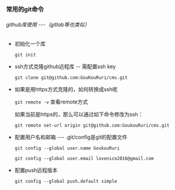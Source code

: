 ### 常用的git命令

###### github库使用 ---（gitlab等也类似）
- 初始化一个库

  ``git init``
- ssh方式克隆github远程库 -- 需配置ssh key

  ```git clone git@github.com:GouKouRuri/cms.git```

- 如果是用https方式克隆的，如何转换成ssh呢

  ```git remote -v```   查看remote方式
  
  如果当前是https的，那么可以通过如下命令修改为ssh：
  
  ```git remote set-url origin git@github.com:GoukouRuri/cms.git```
- 配置用户名和邮箱 --- .git/config是git的配置文件

  ```git config --global user.name GoukouRuri```
  
  ```git config --global user.email lovenico2016@gmail.com```
  
- 配置push远程版本

  ```git config --global push.default simple```
  
  



